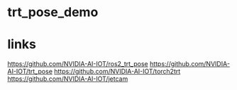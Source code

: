 # trt_pose_demo

# links

https://github.com/NVIDIA-AI-IOT/ros2_trt_pose
https://github.com/NVIDIA-AI-IOT/trt_pose
https://github.com/NVIDIA-AI-IOT/torch2trt
https://github.com/NVIDIA-AI-IOT/jetcam



